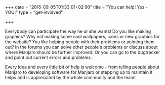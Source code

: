 +++
date = "2016-09-05T01:33:01+02:00"
title = "You can help! Yes - YOU!"
type = "get-involved"

+++

Everybody can participate the way he or she wants! Do you like making graphics? Why not making some cool wallpapers, icons or new graphics for the website? You like helping people with their problems or pointing them out? In the forums you can solve other people's problems or discuss about where Manjaro should be further improved. Or you can go to the bugtracker and point out current errors and problems.

Every idea and every little bit of help is welcome - from telling people about Manjaro to developing software for Manjaro or stepping up to maintain it helps and is appreciated by the whole community and the team!
